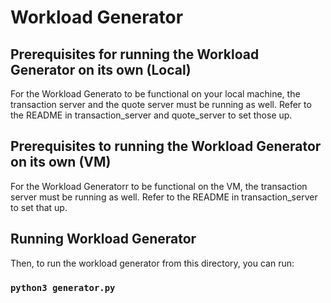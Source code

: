 # Workload Generator

## Prerequisites for running the Workload Generator on its own (Local)

For the Workload Generato to be functional on your local machine, the transaction server and the quote server must be running as well. Refer to the README in transaction_server and quote_server to set those up.

## Prerequisites to running the Workload Generator on its own (VM)

For the Workload Generatorr to be functional on the VM, the transaction server must be running as well. Refer to the README in transaction_server to set that up.

## Running Workload Generator
Then, to run the workload generator from this directory, you can run:

### `python3 generator.py`
